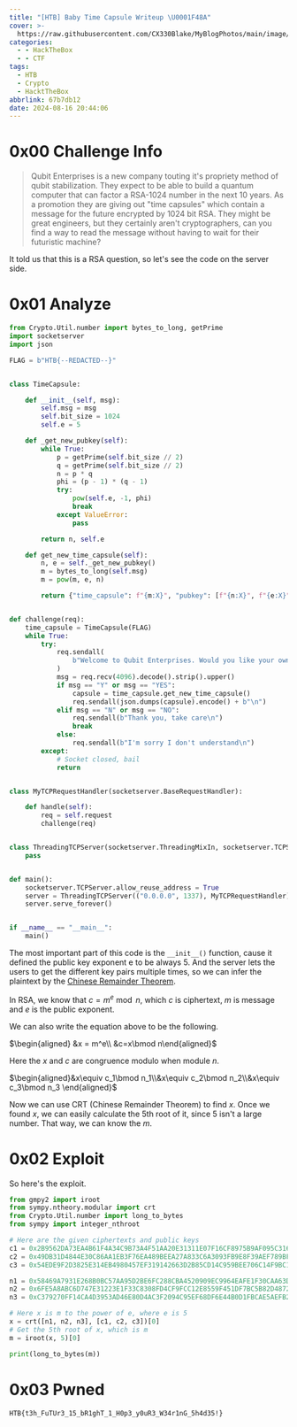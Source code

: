 ```yaml
---
title: "[HTB] Baby Time Capsule Writeup \U0001F48A"
cover: >-
  https://raw.githubusercontent.com/CX330Blake/MyBlogPhotos/main/image/help-you-at-solving-hackthebox-htb-challenges-machines.png
categories:
  - - HackTheBox
  - - CTF
tags:
  - HTB
  - Crypto
  - HacktTheBox
abbrlink: 67b7db12
date: 2024-08-16 20:44:06
---
```


# 0x00 Challenge Info

> Qubit Enterprises is a new company touting it's propriety method of qubit stabilization. They expect to be able to build a quantum computer that can factor a RSA-1024 number in the next 10 years. As a promotion they are giving out "time capsules" which contain a message for the future encrypted by 1024 bit RSA. They might be great engineers, but they certainly aren't cryptographers, can you find a way to read the message without having to wait for their futuristic machine?

It told us that this is a RSA question, so let's see the code on the server side.

# 0x01 Analyze

```python
from Crypto.Util.number import bytes_to_long, getPrime
import socketserver
import json

FLAG = b"HTB{--REDACTED--}"


class TimeCapsule:

    def __init__(self, msg):
        self.msg = msg
        self.bit_size = 1024
        self.e = 5

    def _get_new_pubkey(self):
        while True:
            p = getPrime(self.bit_size // 2)
            q = getPrime(self.bit_size // 2)
            n = p * q
            phi = (p - 1) * (q - 1)
            try:
                pow(self.e, -1, phi)
                break
            except ValueError:
                pass

        return n, self.e

    def get_new_time_capsule(self):
        n, e = self._get_new_pubkey()
        m = bytes_to_long(self.msg)
        m = pow(m, e, n)

        return {"time_capsule": f"{m:X}", "pubkey": [f"{n:X}", f"{e:X}"]}


def challenge(req):
    time_capsule = TimeCapsule(FLAG)
    while True:
        try:
            req.sendall(
                b"Welcome to Qubit Enterprises. Would you like your own time capsule? (Y/n) "
            )
            msg = req.recv(4096).decode().strip().upper()
            if msg == "Y" or msg == "YES":
                capsule = time_capsule.get_new_time_capsule()
                req.sendall(json.dumps(capsule).encode() + b"\n")
            elif msg == "N" or msg == "NO":
                req.sendall(b"Thank you, take care\n")
                break
            else:
                req.sendall(b"I'm sorry I don't understand\n")
        except:
            # Socket closed, bail
            return


class MyTCPRequestHandler(socketserver.BaseRequestHandler):

    def handle(self):
        req = self.request
        challenge(req)


class ThreadingTCPServer(socketserver.ThreadingMixIn, socketserver.TCPServer):
    pass


def main():
    socketserver.TCPServer.allow_reuse_address = True
    server = ThreadingTCPServer(("0.0.0.0", 1337), MyTCPRequestHandler)
    server.serve_forever()


if __name__ == "__main__":
    main()
```

The most important part of this code is the `__init__()` function, cause it defined the public key exponent e to be always 5. And the server lets the users to get the different key pairs multiple times, so we can infer the plaintext by the [Chinese Remainder Theorem](https://cx330.tw/posts/72a59deb/).

In RSA, we know that $c = m^e \bmod n$, which $c$ is ciphertext, $m$ is message and $e$ is the public exponent.

We can also write the equation above to be the following.

$\begin{aligned} &x = m^e\\ &c=x\bmod n\end{aligned}$

Here the $x$ and $c$ are congruence modulo when module $n$.

$\begin{aligned}&x\equiv c_1\bmod n_1\\&x\equiv c_2\bmod n_2\\&x\equiv c_3\bmod n_3 \end{aligned}$

Now we can use CRT (Chinese Remainder Theorem) to find $x$. Once we found $x$, we can easily calculate the 5th root of it, since 5 isn't a large number. That way, we can know the $m$.

# 0x02 Exploit

So here's the exploit.

```python
from gmpy2 import iroot
from sympy.ntheory.modular import crt
from Crypto.Util.number import long_to_bytes
from sympy import integer_nthroot

# Here are the given ciphertexts and public keys
c1 = 0x2B9562DA73EA4B61F4A34C9B73A4F51AA20E31311E07F16CF8975B9AF095C3168EFFF0DC17FCA34BC0510AC2A5A0D4FF40428F70A384FED8DD0FC317E3CF86BE08FFB7A607E18ACBC0B4A1E20CCA4D506427C28480931D86AE897A38FB4B1A2EAAD68E2D031FFE0C86328AFD5381B1A3DF53286675D51D954AF4B95B32439F4A
c2 = 0x49DB31D4844E30C86AA1EB3F76EA489BEEA27A833C6A3093FB9E8F39AEF789BF09A0E377CCF10C26A42422A3B1895F91F054C16009EADCE22FB4660AF02582C70F6E5612CB7ACE7E586CED4696767B03D0F412F95E23630CC67A83619A32BD2E25314E1089EAC49D291A3293DECDF125EAC54C247ED71D3C43F78E6430E52E3D
c3 = 0x54EDE9F2D3825E314EB4980457EF319142663D2B85CD14C959BEE706C14F9BC1158A204FF523B11F52DC828EC747E96697E76643A167E18BD335068EDC9A15EF5F92D61C3FA4506625FC5C37189F271321BA2B39D57F6359E9DE29C609F7F4DE4531E8CE39F028F1A603DC3AB78A70C58338E9EA3DA8EEF1EFFAD8CACCAF0C04

n1 = 0x58469A7931E268B0BC57AA95D2BE6FC288CBA4520909EC9964EAFE1F30CAA63D1FE4DDEFFA74CF9107CD8DFD6B09DC479062AA4B492AB0240EDB292E0C17EE21E4FBF621E783F90190AB7EBB97F5760C7DC3A113A9676828C1B210A72601D23AA3D1CDD236A65607B32BA7E5C797FE245300D6D9C37C209258FDEDF4E8EE92E5
n2 = 0x6FE5A8ABC6D747E31223E1F33C8308FD4CF9FCC12E8559F451DF7BC5B82D4872ED966DDA40C4E4484C5D0ED4B50518B4CCDF05ED167617C501797058689851FC25C77BAADE43ACF480C37CAE027BE600E8DCBEEAF13FCB6875989EB843A62432F94765D8041071A8D409F71C3968098A6FACD2BF8DF23E9733CDA50FBEF619BB
n3 = 0xC379270FF14CA4D3953AD46E80D4AC3F2094C95EF68DF6E44B0D1FBCAE5AEFB22E6CF447454528F18DBA5D79BCD8E8025FE5931B296683E09D465C0CC0852ACFE712F450D46B4CD683E0B0A099E73133C384CC0B2E527AE2E7D9E50CDAE0AA41784B1222DECE283BE7C537D16D9773F88CE246025CD1BA134A1E5C5C254B10F9

# Here x is m to the power of e, where e is 5
x = crt([n1, n2, n3], [c1, c2, c3])[0]
# Get the 5th root of x, which is m
m = iroot(x, 5)[0]

print(long_to_bytes(m))
```

# 0x03 Pwned

```txt
HTB{t3h_FuTUr3_15_bR1ghT_1_H0p3_y0uR3_W34r1nG_5h4d35!}
```

